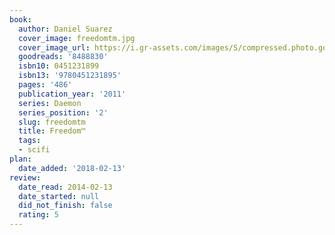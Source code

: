 ```yaml
---
book:
  author: Daniel Suarez
  cover_image: freedomtm.jpg
  cover_image_url: https://i.gr-assets.com/images/S/compressed.photo.goodreads.com/books/1311704142l/8488830._SY160_.jpg
  goodreads: '8488830'
  isbn10: 0451231899
  isbn13: '9780451231895'
  pages: '486'
  publication_year: '2011'
  series: Daemon
  series_position: '2'
  slug: freedomtm
  title: Freedom™
  tags:
  - scifi
plan:
  date_added: '2018-02-13'
review:
  date_read: 2014-02-13
  date_started: null
  did_not_finish: false
  rating: 5
---
```

